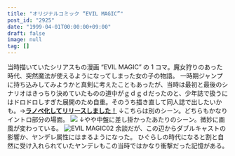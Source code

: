 ```yaml
---
title: "オリジナルコミック “EVIL MAGIC”"
post_id: "2925"
date: "1999-04-01T00:00:00+09:00"
draft: false
image: null
tag: []
---
```



当時描いていたシリアスもの漫画 “EVIL MAGIC” の 1 コマ。魔女狩りのあった時代、突然魔法が使えるようになってしまった女の子の物語。 一時期ジャンプに持ち込みしてみようかと真剣に考えたこともあったが、当時は最初と最後のシナリオはきっちり決めていたものの道中がｇｄｇｄだったのと、少年誌で扱うにはドロドロしすぎた展開のため自重。そのうち描き直して同人誌で出したいかも。→**[ラノベ化してリリースしました！](/evilmagic)** ↓こちらは別のシーン。どちらもかなりイントロ部分の場面。 ![](/wp-content/uploads/2015/05/EVIL-MAGIC01-1024x871.jpg) ↓やや中盤に差し掛かったあたりのシーン。微妙に画風が変わっている。 ![EVIL MAGIC02](/wp-content/uploads/2015/05/EVIL-MAGIC02-300x263.jpg) 余談だが、この辺からダブルキャストの影響か、ヤンデレ属性にはまるようになった。 ひぐらしの時代になると割と自然に受け入れられていたヤンデレもこの当時ではかなり衝撃だった記憶がある。

